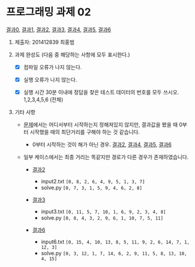 # 프로그래밍 과제 02

[결과0](https://github.com/PKNU-IT-ALGORITHM2019/pa-02-Luiz4our/blob/master/%EA%B2%B0%EA%B3%BC/result0.png),
[결과1](https://github.com/PKNU-IT-ALGORITHM2019/pa-02-Luiz4our/blob/master/%EA%B2%B0%EA%B3%BC/result1.png),
[결과2](https://github.com/PKNU-IT-ALGORITHM2019/pa-02-Luiz4our/blob/master/%EA%B2%B0%EA%B3%BC/result2.png),
[결과3](https://github.com/PKNU-IT-ALGORITHM2019/pa-02-Luiz4our/blob/master/%EA%B2%B0%EA%B3%BC/result3.png),
[결과4](https://github.com/PKNU-IT-ALGORITHM2019/pa-02-Luiz4our/blob/master/%EA%B2%B0%EA%B3%BC/result4.png),
[결과5](https://github.com/PKNU-IT-ALGORITHM2019/pa-02-Luiz4our/blob/master/%EA%B2%B0%EA%B3%BC/result5.png),
[결과6](https://github.com/PKNU-IT-ALGORITHM2019/pa-02-Luiz4our/blob/master/%EA%B2%B0%EA%B3%BC/result6.png)

1. 제출자: 201412839 최홍범

2. 과제 완성도 (다음 중 해당하는 사항에 모두 표시한다.)

    - [x] 컴파일 오류가 나지 않는다.
    
    - [x] 실행 오류가 나지 않는다.
    
    - [x] 실행 시간 30분 이내에 정답을 찾은 테스트 데이터의 번호를 모두 쓰시오. 1,2,3,4,5,6 (전체)


3. 기타 사항
    - [문제](https://github.com/PKNU-IT-ALGORITHM2019/pa-02-Luiz4our/blob/master/prog_assign02.pdf)에서는 어디서부터 시작하는지 정해져있지 않지만, 결과값을 봤을 때 0부터 시작했을 때의 최단거리를 구해야 하는 것 같습니다.
        - 0부터 시작하는 것이 해가 아닌 경우.
	[결과2](https://github.com/PKNU-IT-ALGORITHM2019/pa-02-Luiz4our/blob/master/결과/result2.png),
	[결과4](https://github.com/PKNU-IT-ALGORITHM2019/pa-02-Luiz4our/blob/master/%EA%B2%B0%EA%B3%BC/result4.png),
	[결과5](https://github.com/PKNU-IT-ALGORITHM2019/pa-02-Luiz4our/blob/master/%EA%B2%B0%EA%B3%BC/result5.png),
	[결과6](https://github.com/PKNU-IT-ALGORITHM2019/pa-02-Luiz4our/blob/master/%EA%B2%B0%EA%B3%BC/result6.png)

    - 일부 케이스에서는 최종 거리는 똑같지만 경로가 다른 경우가 존재하였습니다. 
        - [결과2](https://github.com/PKNU-IT-ALGORITHM2019/pa-02-Luiz4our/blob/master/결과/result2.png)
            - input2.txt `[0, 8, 2, 6, 4, 9, 5, 1, 3, 7]`
            - solve.py `[0, 7, 3, 1, 5, 9, 4, 6, 2, 8]`
	    
        - [결과3](https://github.com/PKNU-IT-ALGORITHM2019/pa-02-Luiz4our/blob/master/결과/result3.png)
            - input3.txt `[0, 11, 5, 7, 10, 1, 6, 9, 2, 3, 4, 8]`
            - solve.py `[0, 8, 4, 3, 2, 9, 6, 1, 10, 7, 5, 11]`
	    
        - [결과6](https://github.com/PKNU-IT-ALGORITHM2019/pa-02-Luiz4our/blob/master/결과/result6.png)
            - input6.txt `[0, 15, 4, 10, 13, 8, 5, 11, 9, 2, 6, 14, 7, 1, 12, 3]`
            - solve.py `[0, 3, 12, 1, 7, 14, 6, 2, 9, 11, 5, 8, 13, 10, 4, 15]`
	
	
	
	
